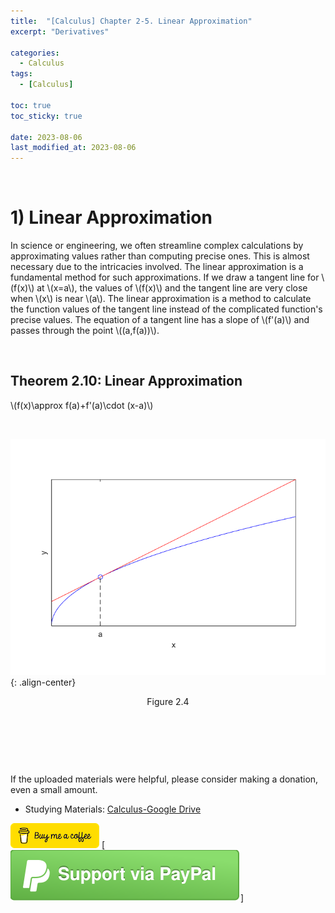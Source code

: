 ```yaml
---
title:  "[Calculus] Chapter 2-5. Linear Approximation"
excerpt: "Derivatives"

categories:
  - Calculus
tags:
  - [Calculus]

toc: true
toc_sticky: true
 
date: 2023-08-06
last_modified_at: 2023-08-06
---
```


&nbsp;

# 1) Linear Approximation
In science or engineering, we often streamline complex calculations by approximating values rather than computing precise ones. This is almost necessary due to the intricacies involved. The linear approximation is a fundamental method for such approximations. If we draw a tangent line for \\(f(x)\\) at \\(x=a\\), the values of \\(f(x)\\) and the tangent line are very close when \\(x\\) is near \\(a\\). The linear approximation is a method to calculate the function values of the tangent line instead of the complicated function's precise values. The equation of a tangent line has a slope of \\(f'(a)\\) and passes through the point \\((a,f(a))\\).

&nbsp;

## Theorem 2.10: Linear Approximation
\\(f(x)\approx f(a)+f'(a)\cdot (x-a)\\)

&nbsp;

![image](/assets/images/calculus2.4.png){: .align-center}
<center>Figure 2.4</center>

&nbsp;

&nbsp;

&nbsp;

If the uploaded materials were helpful, please consider making a donation, even a small amount.
- Studying Materials: ​[Calculus-Google Drive](https://drive.google.com/drive/u/4/folders/1drK_vOgSmtsIKQOBA4gfI9Nj6-aPelun)

[!["Buy Me A Coffee"](https://raw.githubusercontent.com/Shine-Loi/Shine-Loi.github.io/master/assets/images/Buymeacoffee.png)](https://www.buymeacoffee.com/shine_loi_lee)
[![Support via PayPal](https://raw.githubusercontent.com/Shine-Loi/Shine-Loi.github.io/41d049ca49169c961adde8f77b7d0f6981851ea3/assets/images/Paypal.svg)]
